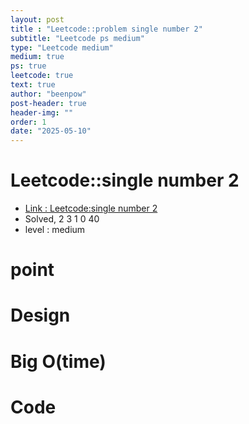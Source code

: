 ```yaml
---
layout: post
title : "Leetcode::problem single number 2"
subtitle: "Leetcode ps medium"
type: "Leetcode medium"
medium: true
ps: true
leetcode: true
text: true
author: "beenpow"
post-header: true
header-img: ""
order: 1
date: "2025-05-10"
---
```


# Leetcode::single number 2
- [Link : Leetcode:single number 2]()
- Solved, 2 3 1 0 40
- level : medium
# point

# Design


# Big O(time)

# Code

```cpp

```